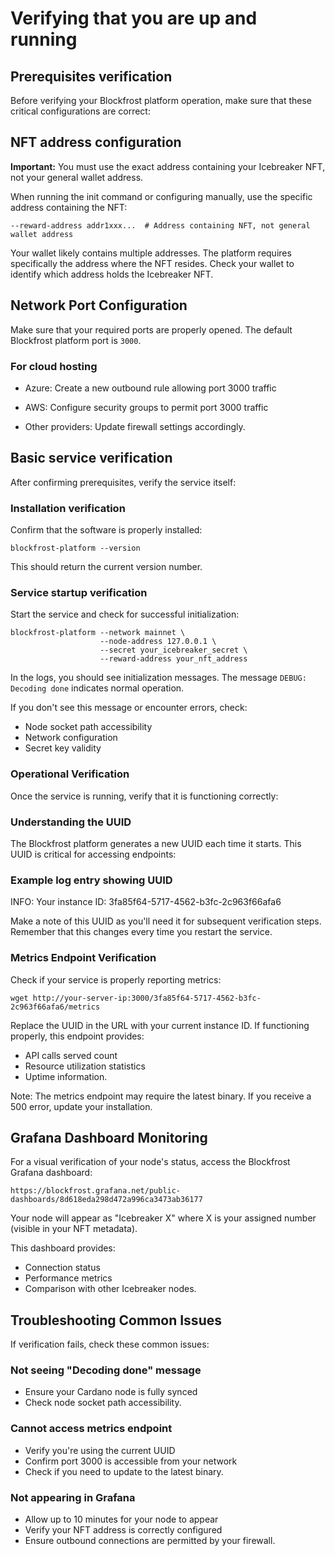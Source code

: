 # Verifying that you are up and running

## Prerequisites verification

Before verifying your Blockfrost platform operation, make sure that these critical configurations are correct:

## NFT address configuration

**Important:** You must use the exact address containing your Icebreaker NFT, not your general wallet address.

When running the init command or configuring manually, use the specific address containing the NFT:

```shell
--reward-address addr1xxx...  # Address containing NFT, not general wallet address
```

Your wallet likely contains multiple addresses.
The platform requires specifically the address where the NFT resides.
Check your wallet to identify which address holds the Icebreaker NFT.

## Network Port Configuration

Make sure that your required ports are properly opened.
The default Blockfrost platform port is `3000`.

### For cloud hosting

- Azure: Create a new outbound rule allowing port 3000 traffic

- AWS: Configure security groups to permit port 3000 traffic

- Other providers: Update firewall settings accordingly.

## Basic service verification

After confirming prerequisites, verify the service itself:

### Installation verification

Confirm that the software is properly installed:

```shell
blockfrost-platform --version
```

This should return the current version number.

### Service startup verification

Start the service and check for successful initialization:

```shell
blockfrost-platform --network mainnet \
                    --node-address 127.0.0.1 \
                    --secret your_icebreaker_secret \
                    --reward-address your_nft_address
```

In the logs, you should see initialization messages.
The message `DEBUG: Decoding done` indicates normal operation.

If you don't see this message or encounter errors, check:

- Node socket path accessibility
- Network configuration
- Secret key validity

### Operational Verification

Once the service is running, verify that it is functioning correctly:

### Understanding the UUID

The Blockfrost platform generates a new UUID each time it starts.
This UUID is critical for accessing endpoints:

### Example log entry showing UUID
INFO: Your instance ID: 3fa85f64-5717-4562-b3fc-2c963f66afa6

Make a note of this UUID as you'll need it for subsequent verification steps.
Remember that this changes every time you restart the service.

### Metrics Endpoint Verification

Check if your service is properly reporting metrics:

```shell
wget http://your-server-ip:3000/3fa85f64-5717-4562-b3fc-2c963f66afa6/metrics
```

Replace the UUID in the URL with your current instance ID.
If functioning properly, this endpoint provides:

- API calls served count
- Resource utilization statistics
- Uptime information.

Note: The metrics endpoint may require the latest binary.
If you receive a 500 error, update your installation.

## Grafana Dashboard Monitoring

For a visual verification of your node's status, access the Blockfrost Grafana dashboard:

```shell
https://blockfrost.grafana.net/public-dashboards/8d618eda298d472a996ca3473ab36177
```

Your node will appear as "Icebreaker X" where X is your assigned number (visible in your NFT metadata).

This dashboard provides:

- Connection status
- Performance metrics
- Comparison with other Icebreaker nodes.

## Troubleshooting Common Issues

If verification fails, check these common issues:

### Not seeing "Decoding done" message

- Ensure your Cardano node is fully synced
- Check node socket path accessibility.

### Cannot access metrics endpoint

- Verify you're using the current UUID
- Confirm port 3000 is accessible from your network
- Check if you need to update to the latest binary.

### Not appearing in Grafana

- Allow up to 10 minutes for your node to appear
- Verify your NFT address is correctly configured
- Ensure outbound connections are permitted by your firewall.
